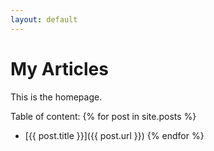 ```yaml
---
layout: default
---
```

# My Articles
This is the homepage.

Table of content:
{% for post in site.posts %}
  - [{{ post.title }}]({{ post.url }})
{% endfor %}
